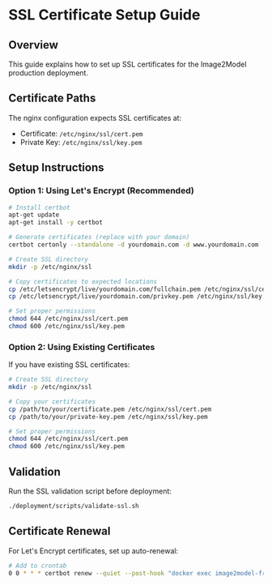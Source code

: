 # SSL Certificate Setup Guide

## Overview
This guide explains how to set up SSL certificates for the Image2Model production deployment.

## Certificate Paths
The nginx configuration expects SSL certificates at:
- Certificate: `/etc/nginx/ssl/cert.pem`
- Private Key: `/etc/nginx/ssl/key.pem`

## Setup Instructions

### Option 1: Using Let's Encrypt (Recommended)
```bash
# Install certbot
apt-get update
apt-get install -y certbot

# Generate certificates (replace with your domain)
certbot certonly --standalone -d yourdomain.com -d www.yourdomain.com

# Create SSL directory
mkdir -p /etc/nginx/ssl

# Copy certificates to expected locations
cp /etc/letsencrypt/live/yourdomain.com/fullchain.pem /etc/nginx/ssl/cert.pem
cp /etc/letsencrypt/live/yourdomain.com/privkey.pem /etc/nginx/ssl/key.pem

# Set proper permissions
chmod 644 /etc/nginx/ssl/cert.pem
chmod 600 /etc/nginx/ssl/key.pem
```

### Option 2: Using Existing Certificates
If you have existing SSL certificates:

```bash
# Create SSL directory
mkdir -p /etc/nginx/ssl

# Copy your certificates
cp /path/to/your/certificate.pem /etc/nginx/ssl/cert.pem
cp /path/to/your/private-key.pem /etc/nginx/ssl/key.pem

# Set proper permissions
chmod 644 /etc/nginx/ssl/cert.pem
chmod 600 /etc/nginx/ssl/key.pem
```

## Validation
Run the SSL validation script before deployment:
```bash
./deployment/scripts/validate-ssl.sh
```

## Certificate Renewal
For Let's Encrypt certificates, set up auto-renewal:
```bash
# Add to crontab
0 0 * * * certbot renew --quiet --post-hook "docker exec image2model-frontend nginx -s reload"
```